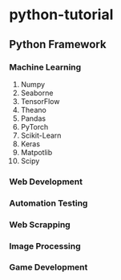 # python-tutorial

## Python Framework
### Machine Learning
1. Numpy
2. Seaborne
3. TensorFlow
4. Theano
5. Pandas
6. PyTorch
7. Scikit-Learn
8. Keras
9. Matpotlib
10. Scipy
    
### Web Development

### Automation Testing

### Web Scrapping

### Image Processing

### Game Development

